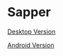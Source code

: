 # Sapper
[Desktop Version](https://github.com/SerTelnov/Sapper/blob/master/SapperDesktopVersion/artifacts/SapperDesktopVersion_jar/SapperDesktopVersion.jar)

[Android Version](https://github.com/SerTelnov/Sapper/blob/85c2ca97207640770322776cd0598ba8e341b6b0/SapperAndroidVersion/app/sapper.apk)
